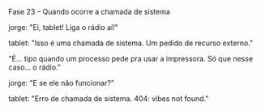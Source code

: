 Fase 23 – Quando ocorre a chamada de sistema

jorge: "Ei, tablet! Liga o rádio aí!"

tablet: "Isso é uma chamada de sistema. Um pedido de recurso externo."

"É... tipo quando um processo pede pra usar a impressora. Só que nesse caso... o rádio."

jorge: "E se ele não funcionar?"

tablet: "Erro de chamada de sistema. 404: vibes not found."
